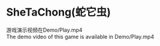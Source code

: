 # SheTaChong(蛇它虫)
游戏演示视频在Demo/Play.mp4  
The demo video of this game is available in Demo/Play.mp4  